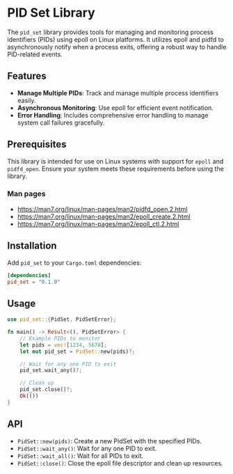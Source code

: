 # PID Set Library

The `pid_set` library provides tools for managing and monitoring process identifiers (PIDs) using epoll on Linux platforms. It utilizes epoll and pidfd to asynchronously notify when a process exits, offering a robust way to handle PID-related events.

## Features

- **Manage Multiple PIDs**: Track and manage multiple process identifiers easily.
- **Asynchronous Monitoring**: Use epoll for efficient event notification.
- **Error Handling**: Includes comprehensive error handling to manage system call failures gracefully.

## Prerequisites

This library is intended for use on Linux systems with support for `epoll` and `pidfd_open`. Ensure your system meets these requirements before using the library.

### Man pages
 - https://man7.org/linux/man-pages/man2/pidfd_open.2.html
 - https://man7.org/linux/man-pages/man2/epoll_create.2.html
 - https://man7.org/linux/man-pages/man2/epoll_ctl.2.html

## Installation

Add `pid_set` to your `Cargo.toml` dependencies:

```toml
[dependencies]
pid_set = "0.1.0"
```

## Usage

```rust
use pid_set::{PidSet, PidSetError};

fn main() -> Result<(), PidSetError> {
    // Example PIDs to monitor
    let pids = vec![1234, 5678];
    let mut pid_set = PidSet::new(pids)?;

    // Wait for any one PID to exit
    pid_set.wait_any()?;

    // Clean up
    pid_set.close()?;
    Ok(())
}
```

## API

 - `PidSet::new(pids)`: Create a new PidSet with the specified PIDs.
 - `PidSet::wait_any()`: Wait for any one PID to exit.
 - `PidSet::wait_all()`: Wait for all PIDs to exit.
 - `PidSet::close()`: Close the epoll file descriptor and clean up resources.
